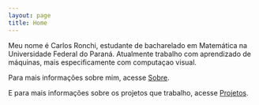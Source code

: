 ```yaml
---
layout: page
title: Home
---
```


Meu nome é Carlos Ronchi, estudante de bacharelado em Matemática na Universidade
Federal do Paraná. Atualmente trabalho com aprendizado de máquinas, mais especificamente
com computaçao visual.

Para mais informações sobre mim, acesse <a href="{{ site.baseurl }}/about/">Sobre</a>.

E para mais informações sobre os projetos que trabalho, acesse <a href="{{ site.baseurl }}/projects/">
Projetos</a>.
